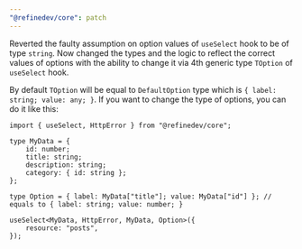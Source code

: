 ```yaml
---
"@refinedev/core": patch
---
```


Reverted the faulty assumption on option values of `useSelect` hook to be of type `string`. Now changed the types and the logic to reflect the correct values of options with the ability to change it via 4th generic type `TOption` of `useSelect` hook.

By default `TOption` will be equal to `DefaultOption` type which is `{ label: string; value: any; }`. If you want to change the type of options, you can do it like this:

```tsx
import { useSelect, HttpError } from "@refinedev/core";

type MyData = {
    id: number;
    title: string;
    description: string;
    category: { id: string };
};

type Option = { label: MyData["title"]; value: MyData["id"] }; // equals to { label: string; value: number; }

useSelect<MyData, HttpError, MyData, Option>({
    resource: "posts",
});
```
